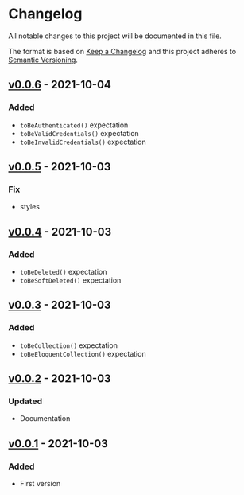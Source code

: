 # Changelog
All notable changes to this project will be documented in this file.

The format is based on [Keep a Changelog](http://keepachangelog.com/)
and this project adheres to [Semantic Versioning](http://semver.org/).

## [v0.0.6](https://github.com/pestphp/defstudio-plugin-laravel-expectations/compare/v0.0.5...v0.0.6) - 2021-10-04
### Added
- `toBeAuthenticated()` expectation
- `toBeValidCredentials()` expectation
- `toBeInvalidCredentials()` expectation

## [v0.0.5](https://github.com/pestphp/defstudio-plugin-laravel-expectations/compare/v0.0.4...v0.0.5) - 2021-10-03
### Fix
- styles

## [v0.0.4](https://github.com/pestphp/defstudio-plugin-laravel-expectations/compare/v0.0.3...v0.0.4) - 2021-10-03
### Added
- `toBeDeleted()` expectation
- `toBeSoftDeleted()` expectation

## [v0.0.3](https://github.com/pestphp/defstudio-plugin-laravel-expectations/compare/v0.0.2...v0.0.3) - 2021-10-03
### Added
- `toBeCollection()` expectation
- `toBeEloquentCollection()` expectation

## [v0.0.2](https://github.com/pestphp/defstudio-plugin-laravel-expectations/compare/v0.0.1...v0.0.2) - 2021-10-03
### Updated
- Documentation

## [v0.0.1](https://github.com/def-studio/pest-plugin-laravel-expectations/tree/v0.0.1) - 2021-10-03
### Added
- First version

